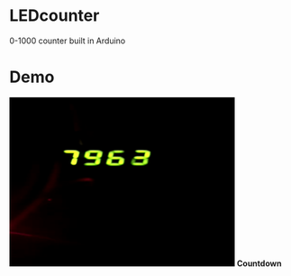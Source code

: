 # LEDcounter
0-1000 counter built in Arduino

# Demo
<img src = "/images/counter.gif" width="400px" height="300px" />
<b> Countdown </b>
